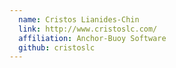 ```yaml
---
  name: Cristos Lianides-Chin
  link: http://www.cristoslc.com/
  affiliation: Anchor-Buoy Software
  github: cristoslc
---
```


